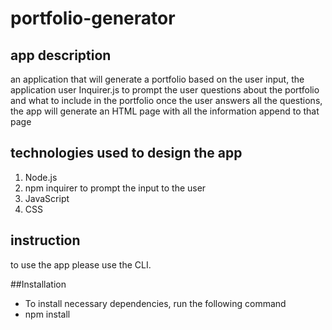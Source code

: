 # portfolio-generator

## app description 
an application that will generate a portfolio based on the user input, the application user Inquirer.js to prompt the user questions about the portfolio and what to include in the portfolio once the user answers all the questions, the app will generate an HTML page with all the information append to that page 

## technologies used to design the app
1. Node.js
2. npm inquirer to prompt the input to the user
3. JavaScript
4. CSS

## instruction
to use the app please use the CLI.

##Installation
- To install necessary dependencies, run the following command
- npm install
